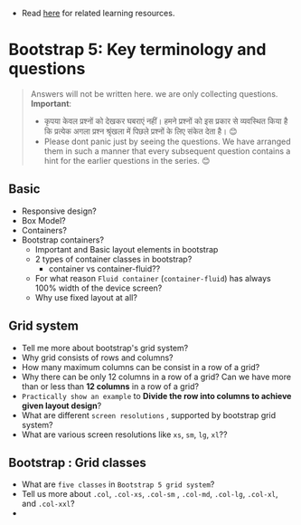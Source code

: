 - Read [here](./README.md) for related learning resources.

# Bootstrap 5: Key terminology and questions

> Answers will not be written here. we are only collecting questions.
> **Important**:  
>    - कृपया केवल प्रश्नों को देखकर घबराएं नहीं। हमने प्रश्नों को इस प्रकार से व्यवस्थित किया है कि प्रत्येक अगला प्रश्न श्रृंखला में पिछले प्रश्नों के लिए संकेत देता है। 😊
>   - Please dont panic just by seeing the questions. We have arranged them in such a manner that every subsequent question contains a hint for the earlier questions in the series. 😊

## Basic
- Responsive design?
- Box Model?
- Containers?
- Bootstrap containers?
    - Important and Basic layout elements in bootstrap
    - 2 types of container classes in bootstrap?
        - container vs container-fluid??
    - For what reason `Fluid container` (`container-fluid`) has always 100% width of the device screen?
    - Why use fixed layout at all?

## Grid system
- Tell me more about bootstrap's grid system?
- Why grid consists of rows and columns?
- How many maximum columns can be consist in a row of a grid?
- Why there can be only 12 columns in a row of a grid? Can we have more than or less than **12 columns** in a row of a grid?
- `Practically show an example` to **Divide the row into columns to achieve given layout design**?
- What are different `screen resolutions` , supported by bootstrap grid system?
- What are various screen resolutions like `xs`, `sm`, `lg`, `xl`??


## Bootstrap : Grid classes
- What are `five classes` in `Bootstrap 5 grid system`?
- Tell us more about `.col`, `.col-xs`, `.col-sm` , `.col-md`, `.col-lg`, `.col-xl`, and `.col-xxl`?
- 


